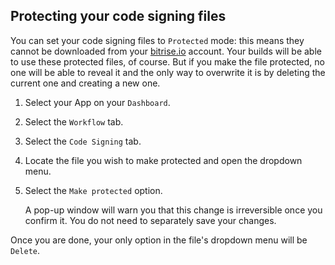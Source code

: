 ## Protecting your code signing files

You can set your code signing files to `Protected` mode: this means they cannot be downloaded from your [bitrise.io](https://www.bitrise.io) account. Your builds will be able to use these protected files, of course. But if you make the file protected, no one will be able to reveal it and the only way to overwrite it is by deleting the current one and creating a new one.

1. Select your App on your `Dashboard`.

1. Select the `Workflow` tab.

1. Select the `Code Signing` tab.

1. Locate the file you wish to make protected and open the dropdown menu.

1. Select the `Make protected` option.

   A pop-up window will warn you that this change is irreversible once you confirm it. You do not need to separately save your changes.

Once you are done, your only option in the file's dropdown menu will be `Delete`.  

